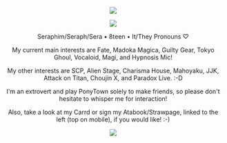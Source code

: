 <p align="center">
<img src="https://64.media.tumblr.com/b6eb76e00ef421254319d9d7e9afa86b/3e58e42b5a40adfb-04/s2048x3072/aef3d0b67e9c5a730e8905e9fda7ccf483e4d25c.pnj"/>
</p>
<p align="center">
<img src="https://i.imgur.com/wzSFcyB.gif"/>
</p>
<p align="center">
Seraphim/Seraph/Sera • 8teen • It/They Pronouns ♡
</p>
<p align="center">
My current main interests are Fate, Madoka Magica, Guilty Gear, Tokyo Ghoul, Vocaloid, Magi, and Hypnosis Mic!
</p>
<p align="center">
My other interests are SCP, Alien Stage, Charisma House, Mahoyaku, JJK, Attack on Titan, Choujin X, and Paradox Live. :-D
</p>
<p align="center">
I'm an extrovert and play PonyTown solely to make friends, so please don't hesitate to whisper me for interaction!
</p>
<p align="center">
Also, take a look at my Carrd or sign my Atabook/Strawpage, linked to the left (top on mobile), if you would like! :-)
</p>
<p align="center">
<img src="https://64.media.tumblr.com/445902a0d98da0311734f7f0efe7095a/b15d23a765658ea4-ce/s1280x1920/6338eb492c15c9d5fd51bc9f1784036ffaeb1dc1.pnj"/>
</p>
